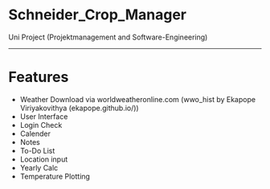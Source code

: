 # Schneider_Crop_Manager
Uni Project (Projektmanagement and Software-Engineering)

<hr>

# Features

- Weather Download via worldweatheronline.com (wwo_hist by Ekapope Viriyakovithya (ekapope.github.io/))
- User Interface
- Login Check
- Calender
- Notes
- To-Do List
- Location input
- Yearly Calc
- Temperature Plotting
